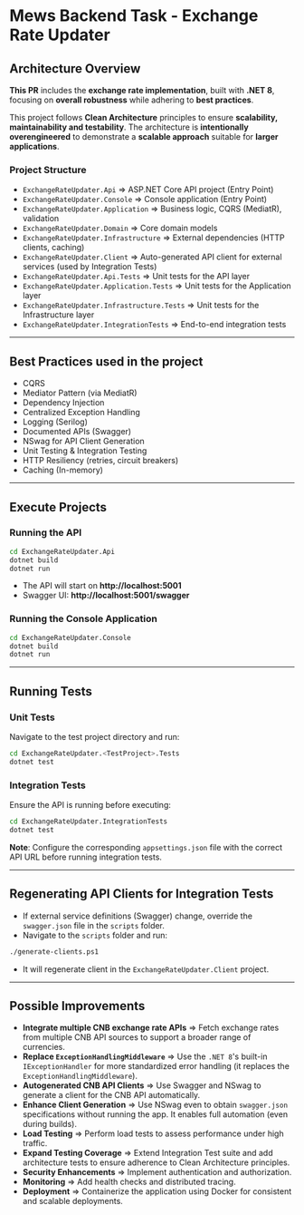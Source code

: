 ﻿# Mews Backend Task - Exchange Rate Updater

## Architecture Overview
**This PR** includes the **exchange rate implementation**, built with **.NET 8**, focusing on **overall robustness** while adhering to **best practices**.

This project follows **Clean Architecture** principles to ensure **scalability, maintainability and testability**. The architecture is **intentionally overengineered** to demonstrate a **scalable approach** suitable for **larger applications**.

### **Project Structure**
- `ExchangeRateUpdater.Api` => ASP.NET Core API project (Entry Point)
- `ExchangeRateUpdater.Console` => Console application (Entry Point)
- `ExchangeRateUpdater.Application` => Business logic, CQRS (MediatR), validation
- `ExchangeRateUpdater.Domain` => Core domain models
- `ExchangeRateUpdater.Infrastructure` => External dependencies (HTTP clients, caching)
- `ExchangeRateUpdater.Client` => Auto-generated API client for external services (used by Integration Tests)
- `ExchangeRateUpdater.Api.Tests` => Unit tests for the API layer
- `ExchangeRateUpdater.Application.Tests` => Unit tests for the Application layer
- `ExchangeRateUpdater.Infrastructure.Tests` => Unit tests for the Infrastructure layer
- `ExchangeRateUpdater.IntegrationTests` => End-to-end integration tests

---

## Best Practices used in the project
- CQRS
- Mediator Pattern (via MediatR)
- Dependency Injection
- Centralized Exception Handling
- Logging (Serilog)
- Documented APIs (Swagger)
- NSwag for API Client Generation
- Unit Testing & Integration Testing
- HTTP Resiliency (retries, circuit breakers)
- Caching (In-memory)

---

## Execute Projects
### **Running the API**
```bash
cd ExchangeRateUpdater.Api
dotnet build
dotnet run
```
- The API will start on **http://localhost:5001**
- Swagger UI: **http://localhost:5001/swagger**

### **Running the Console Application**
```bash
cd ExchangeRateUpdater.Console
dotnet build
dotnet run
```

---

## Running Tests
### **Unit Tests**
Navigate to the test project directory and run:
```bash
cd ExchangeRateUpdater.<TestProject>.Tests
dotnet test
```

### **Integration Tests**
Ensure the API is running before executing:
```bash
cd ExchangeRateUpdater.IntegrationTests
dotnet test
```
**Note**: Configure the corresponding `appsettings.json` file with the correct API URL before running integration tests.

---

## Regenerating API Clients for Integration Tests
- If external service definitions (Swagger) change, override the `swagger.json` file in the `scripts` folder.
- Navigate to the `scripts` folder and run:
```bash
./generate-clients.ps1
```
- It will regenerate client in the `ExchangeRateUpdater.Client` project.

---

## Possible Improvements
- **Integrate multiple CNB exchange rate APIs** => Fetch exchange rates from multiple CNB API sources to support a broader range of currencies.
- **Replace `ExceptionHandlingMiddleware`** => Use the `.NET 8`'s built-in `IExceptionHandler` for more standardized error handling (it replaces the `ExceptionHandlingMiddleware`).
- **Autogenerated CNB API Clients** => Use Swagger and NSwag to generate a client for the CNB API automatically.
- **Enhance Client Generation** => Use NSwag even to obtain `swagger.json` specifications without running the app. It enables full automation (even during builds).
- **Load Testing** => Perform load tests to assess performance under high traffic.
- **Expand Testing Coverage** => Extend Integration Test suite and add architecture tests to ensure adherence to Clean Architecture principles.
- **Security Enhancements** => Implement authentication and authorization.
- **Monitoring** => Add health checks and distributed tracing.
- **Deployment** => Containerize the application using Docker for consistent and scalable deployments.
